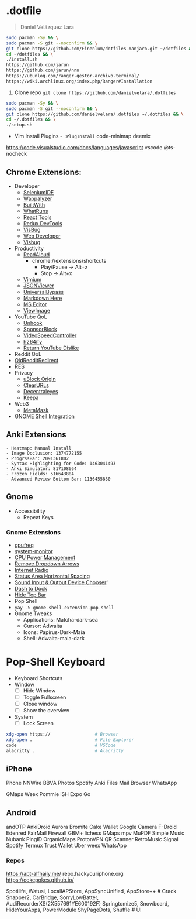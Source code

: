 # .dotfile

> Daniel Velázquez Lara
```bash
sudo pacman -Sy && \
sudo pacman -S git --noconfirm && \
git clone https://github.com/Einenlum/dotfiles-manjaro.git ~/dotfiles && \
cd ~/dotfiles && \
./install.sh
https://github.com/jarun
https://github.com/jarun/nnn
https://ubunlog.com/ranger-gestor-archivo-terminal/
https://wiki.archlinux.org/index.php/Ranger#Installation
```

1. Clone repo
   `git clone https://github.com/danielvelara/.dotfiles`

```bash
sudo pacman -Sy && \
sudo pacman -S git --noconfirm && \
git clone https://github.com/danielvelara/.dotfiles ~/.dotfiles && \
cd ~/.dotfiles && \
./setup.sh
```

- Vim Install Plugins - `:PlugInstall`
  code-minimap
  deemix

https://code.visualstudio.com/docs/languages/javascript
vscode @ts-nocheck

## Chrome Extensions:
- Developer
  - [SeleniumIDE](https://chrome.google.com/webstore/detail/selenium-ide/mooikfkahbdckldjjndioackbalphokd)
  - [Wappalyzer](https://chrome.google.com/webstore/detail/wappalyzer/gppongmhjkpfnbhagpmjfkannfbllamg)
  - [BuiltWith](https://chrome.google.com/webstore/detail/builtwith-technology-prof/dapjbgnjinbpoindlpdmhochffioedbn)
  - [WhatRuns](https://chrome.google.com/webstore/detail/whatruns/cmkdbmfndkfgebldhnkbfhlneefdaa)
  - [React Tools](https://chrome.google.com/webstore/detail/react-developer-tools/fmkadmapgofadopljbjfkapdkoieni)
  - [Redux DevTools](https://chrome.google.com/webstore/detail/redux-devtools/lmhkpmbekcpmknklioeibfkpmmfibl)
  - [VisBug](https://chrome.google.com/webstore/detail/visbug/cdockenadnadldjbbgcallicgledbe)
  - [Web Developer](https://chrome.google.com/webstore/detail/web-developer/bfbameneiokkgbdmiekhjnmfkcnldhhm?hl=es)
  - [Visbug](https://chrome.google.com/webstore/detail/visbug/cdockenadnadldjbbgcallicgledbeoc/)
- Productivity
  - [ReadAloud](https://chrome.google.com/webstore/detail/read-aloud-a-text-to-spee/hdhinadidafjejdhmfkjgnolgimiaplp)
    - chrome://extensions/shortcuts
      - Play/Pause -> Alt+z
      - Stop -> Alt+x
  - [Vimium](https://chrome.google.com/webstore/detail/vimium/dbepggeogbaibhgnhhndojpepiihcmeb/)
  - [JSONViewer](https://chrome.google.com/webstore/detail/json-viewer/gbmdgpbipfallnflgajpaliibnhdgobh/related)
  - [UniversalBypass](https://github.com/Sainan/Universal-Bypass)
  - [Markdown Here](https://chrome.google.com/webstore/detail/markdown-here/elifhakcjgalahccnjkneoccemfahfoa)
  - [MS Editor](https://chrome.google.com/webstore/detail/microsoft-editor-spelling/gpaiobkfhnonedkhhfjpmhdalgeoebfa)
  - [ViewImage](https://chrome.google.com/webstore/detail/view-image/jpcmhcelnjdmblfmjabdeclccemkghjk)
- YouTube QoL
  - [Unhook](https://chrome.google.com/webstore/detail/unhook-remove-youtube-rec/khncfooichmfjbepaaaebmommgaepoid)
  - [SponsorBlock](https://chrome.google.com/webstore/detail/sponsorblock-for-youtube/mnjggcdmjocbbbhaepdhchncahnbgone)
  - [VideoSpeedController](https://chrome.google.com/webstore/detail/video-speed-controller/nffaoalbilbmmfgbnbgppjihopabppdk)
  - [h264ify](https://chrome.google.com/webstore/detail/h264ify/aleakchihdccplidncghkekgioiakgal)
  - [Return YouTube Dislike](https://chrome.google.com/webstore/detail/return-youtube-dislike/gebbhagfogifgggkldgodflihgfeippi)
 - Reddit QoL
  - [OldRedditRedirect](https://chrome.google.com/webstore/detail/old-reddit-redirect/dneaehbmnbhcippjikoajpoabadpodje)
  - [RES](https://chrome.google.com/webstore/detail/reddit-enhancement-suite/kbmfpngjjgdllneeigpgjifpgocmfgmb)
- Privacy
  - [uBlock Origin](https://chrome.google.com/webstore/detail/ublock-origin/cjpalhdlnbpafiamejdnhcphjbkeiagm)
  - [ClearURLs](https://chrome.google.com/webstore/detail/clearurls/lckanjgmijmafbedllaakclkaicjfmnk)
  - [Decentraleyes](https://chrome.google.com/webstore/detail/decentraleyes/ldpochfccmkkmhdbclfhpagapcfdljkj)
  - [Keepa](https://chrome.google.com/webstore/detail/neebplgakaahbhdphmkckjjcegoiijjo)
- Web3
  - [MetaMask](https://chrome.google.com/webstore/detail/metamask/nkbihfbeogaeaoehlefnkodbefgpgknn)
- [GNOME Shell Integration](https://chrome.google.com/webstore/detail/gnome-shell-integration/gphhapmejobijbbhgpjhcjognlahblep)

## Anki Extensions

    - Heatmap: Manual Install
    - Image Occlusion: 1374772155
    - ProgrssBar: 2091361802
    - Syntax Highlighting for Code: 1463041493
    - Anki Simulator: 817108664
    - Frozen Fields: 516643804
    - Advanced Review Bottom Bar: 1136455830

## Gnome

- Accessibility
  - Repeat Keys

### Gnome Extensions

- [cpufreq](https://extensions.gnome.org/extension/1082/cpufreq/)
- [system-monitor](https://extensions.gnome.org/extension/120/system-monitor/)
- [CPU Power Management](https://extensions.gnome.org/extension/945/cpu-power-manager/)
- [Remove Dropdown Arrows](https://extensions.gnome.org/extension/800/remove-dropdown-arrows/)
- [Internet Radio](https://extensions.gnome.org/extension/836/internet-radio/)
- [Status Area Horizontal Spacing](https://extensions.gnome.org/extension/355/status-area-horizontal-spacing/)
- [Sound Input & Output Device Chooser](https://extensions.gnome.org/extension/906/sound-output-device-chooser/)'
- [Dash to Dock](https://extensions.gnome.org/extension/307/dash-to-dock/)
- [Hide Top Bar](https://extensions.gnome.org/extension/545/hide-top-bar/)
- Pop Shell
- `yay -S gnome-shell-extension-pop-shell`
- Gnome Tweaks
   - Applications: Matcha-dark-sea
   - Cursor: Adwaita
   - Icons: Papirus-Dark-Maia
   - Shell: Adwaita-maia-dark

# Pop-Shell Keyboard

- Keyboard Shortcuts
- Window
  - [ ] Hide Window
  - [ ] Toggle Fullscreen
  - [ ] Close window
  - [ ] Show the overview
- System
  - [ ] Lock Screen

```bash
xdg-open https://                 # Browser
xdg-open .                        # File Explorer
code                              # VSCode
alacritty .                       # Alacritty
```

## iPhone

Phone
NNWire
BBVA
Photos
Spotify
Anki
Files
Mail
Browser
WhatsApp

GMaps
Weex
Pommie
iSH
Expo Go

## Android
andOTP
AnkiDroid
Aurora
Bromite
Cake Wallet
Google Camera
F-Droid
Edenred
FairMail
Firewall
GBM+
lichess
GMaps
mpv
MuPDF
Simple Music
Nubank
PingID
OrganicMaps
ProtonVPN
QR Scanner
RetroMusic
Signal
Spotify
Termux
Trust Wallet
Uber
weex
WhatsApp

### Repos

https://apt-alfhaily.me/
repo.hackyouriphone.org
https://cokepokes.github.io/

Spotilife, Watusi, LocalIAPStore, AppSyncUnified, AppStore++ # Crack
Snapper2, CarBridge, SorryLowBatter, AudiRecorderXS(2X557691YE600192F)
Springtomize5, Snowboard, HideYourApps, PowerModule ShyPageDots, Shuffle # UI
